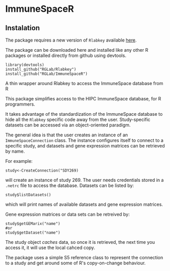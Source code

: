 ImmuneSpaceR
============

## Instalation

The package requires a new version of `Rlabkey` available [here](https://github.com/RGLab/Rlabkey).

The package can be downloaded here and installed like any other R packages or installed directly from github using devtools.

    library(devtools)
    install_github("RGLab/Rlabkey")
    install_github("RGLab/ImmuneSpaceR")

A thin wrapper around Rlabkey to access the ImmuneSpace database from R

This package simplifies access to the HIPC ImmuneSpace database, for R programmers.


It takes advantage of the standardization of the ImmuneSpace database to hide all the `Rlabkey` specific code away from the user.
Study-specific datasets can be accessed via an object-oriented paradigm.

The general idea is that the user creates an instance of an `ImmuneSpaceConnection` class. 
The instance configures itself to connect to a specific study, and datasets and gene expression matrices can be retrieved by name. 

For example:

```
study<-CreateConnection("SDY269)
```

will create an instance of study 269.  The user needs credentials stored in a `.netrc` file to access the database. 
Datasets can be listed by:

```
study$listDatasets()
```

which will print names of available datasets and gene expression matrices.

Gene expression matrices or data sets can be retreived by:

```
study$getGEMarix("name")
#or
study$getDataset("name")
```

The study object *caches* data, so once it is retrieved, the next time you access it, it will use the local cahced copy. 

The package uses a simple S5 reference class to represent the connection to a study and get around some of R's copy-on-change behaviour.


